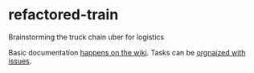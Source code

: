 # refactored-train
Brainstorming the truck chain uber for logistics

Basic documentation [happens on the wiki](https://github.com/TruckChain/refactored-train/wiki). Tasks can be [orgnaized with issues](https://github.com/TruckChain/refactored-train/issues).
